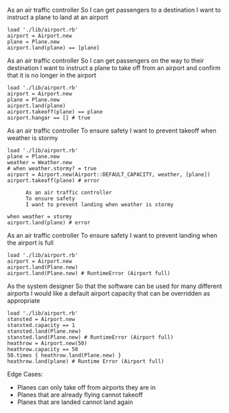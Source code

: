 As an air traffic controller
So I can get passengers to a destination
I want to instruct a plane to land at an airport

```
load './lib/airport.rb'
airport = Airport.new
plane = Plane.new
airport.land(plane) == [plane]
```

As an air traffic controller
So I can get passengers on the way to their destination
I want to instruct a plane to take off from an airport and confirm that it is no longer in the airport

```
load './lib/airport.rb'
airport = Airport.new
plane = Plane.new
airport.land(plane)
airport.takeoff(plane) == plane
airport.hangar == [] # true
```

As an air traffic controller
To ensure safety
I want to prevent takeoff when weather is stormy

```
load './lib/airport.rb'
plane = Plane.new
weather = Weather.new
# when weather.stormy? = true
airport = Airport.new(Airport::DEFAULT_CAPACITY, weather, [plane])
airport.takeoff(plane) # error
```

          As an air traffic controller
          To ensure safety
          I want to prevent landing when weather is stormy

```
when weather = stormy
airport.land(plane) # error
```

As an air traffic controller
To ensure safety
I want to prevent landing when the airport is full

```
load './lib/airport.rb'
airport = Airport.new
airport.land(Plane.new)
airport.land(Plane.new) # RuntimeError (Airport full)
```
As the system designer
So that the software can be used for many different airports
I would like a default airport capacity that can be overridden as appropriate

```
load './lib/airport.rb'
stansted = Airport.new
stansted.capacity == 1
stansted.land(Plane.new)
stansted.land(Plane.new) # RuntimeError (Airport full)
heathrow = Airport.new(50)
heathrow.capacity == 50
50.times { heathrow.land(Plane.new) }
heathrow.land(plane) # Runtime Error (Airport full)
```


Edge Cases:

* Planes can only take off from airports they are in
* Planes that are already flying cannot takeoff
* Planes that are landed cannot land again
